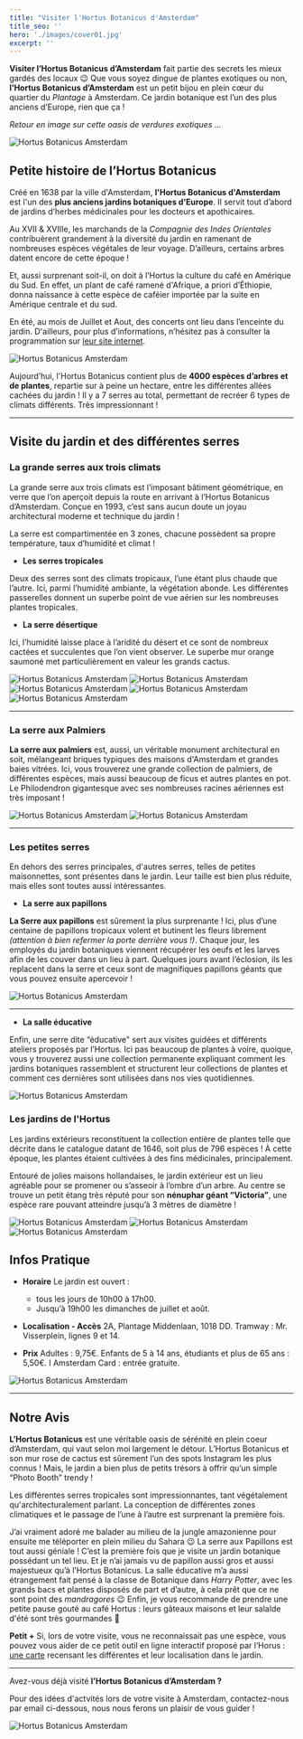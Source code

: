 ```yaml
---
title: "Visiter l'Hortus Botanicus d'Amsterdam"
title_seo: ''
hero: './images/cover01.jpg'
excerpt: ''
---
```


**Visiter l’Hortus Botanicus d’Amsterdam** fait partie des secrets les mieux gardés des locaux 😉 Que vous soyez dingue de plantes exotiques ou non, **l’Hortus Botanicus d’Amsterdam** est un petit bijou en plein cœur du quartier du *Plantage* à Amsterdam. Ce jardin botanique est l’un des plus anciens d’Europe, rien que ça !

_Retour en image sur cette oasis de verdures exotiques ..._

<img alt="Hortus Botanicus Amsterdam" src="./images/hortus-00.jpg">


## Petite histoire de l’Hortus Botanicus
Créé en 1638 par la ville d'Amsterdam, **l'Hortus Botanicus d'Amsterdam** est l'un des **plus anciens jardins botaniques d’Europe**. Il servit tout d’abord de jardins d’herbes médicinales pour les docteurs et apothicaires.

Au XVII & XVIIIe, les marchands de la _Compagnie des Indes Orientales_ contribuèrent grandement à la diversité du jardin en ramenant de nombreuses espèces végétales de leur voyage. D’ailleurs, certains arbres datent encore de cette époque !

Et, aussi surprenant soit-il, on doit à l’Hortus la culture du café en Amérique du Sud. En effet, un plant de café ramené d'Afrique, a priori d’Éthiopie, donna naissance à cette espèce de caféier importée par la suite en Amérique centrale et du sud. 

En été, au mois de Juillet et Aout, des concerts ont lieu dans l’enceinte du jardin. D'ailleurs, pour plus d’informations, n’hésitez pas à consulter la programmation sur [leur site internet](https://www.dehortus.nl/programma/activities/?lang=en).


<img alt="Hortus Botanicus Amsterdam" src="./images/hortus-01.jpg">


Aujourd’hui, l'Hortus Botanicus contient plus de **4000 espèces d’arbres et de plantes**, repartie sur à peine un hectare, entre les différentes allées cachées du jardin ! Il y a 7 serres au total, permettant de recréer 6 types de climats différents. Très impressionnant !


---

## Visite du jardin et des différentes serres

### La grande serres aux trois climats
La grande serre aux trois climats est l’imposant bâtiment géométrique, en verre que l’on aperçoit depuis la route en arrivant à l’Hortus Botanicus d’Amsterdam. Conçue en 1993, c’est sans aucun doute un joyau architectural moderne et technique du jardin ! 

La serre est compartimentée en 3 zones, chacune possèdent sa propre température, taux d’humidité et climat !

- **Les serres tropicales**

Deux des serres sont des climats tropicaux, l’une étant plus chaude que l’autre. Ici, parmi l’humidité ambiante, la végétation abonde. Les différentes passerelles donnent un superbe point de vue aérien sur les nombreuses plantes tropicales.

- **La serre désertique**

Ici, l’humidité laisse place à l’aridité du désert et ce sont de nombreux cactées et succulentes que l’on vient observer. Le superbe mur orange saumoné met particulièrement en valeur les grands cactus.

<gallery>
<img alt="Hortus Botanicus Amsterdam" src="./images/hortus-02.jpg">
<img alt="Hortus Botanicus Amsterdam" src="./images/hortus-03.jpg">
<img alt="Hortus Botanicus Amsterdam" src="./images/hortus-04.jpg">
<img alt="Hortus Botanicus Amsterdam" src="./images/hortus-05.jpg">
<img alt="Hortus Botanicus Amsterdam" src="./images/hortus-06.jpg">
</gallery>

---

### La serre aux Palmiers
**La serre aux palmiers** est, aussi, un véritable monument architectural en soit, mélangeant briques typiques des maisons d'Amsterdam et grandes baies vitrées. Ici, vous trouverez une grande collection de palmiers, de différentes espèces, mais aussi beaucoup de ficus et autres plantes en pot. Le Philodendron gigantesque avec ses nombreuses racines aériennes est très imposant !  

<gallery>
<img alt="Hortus Botanicus Amsterdam" src="./images/hortus-07.jpg">
<img alt="Hortus Botanicus Amsterdam" src="./images/hortus-08.jpg">
</gallery>

---

### Les petites serres
En dehors des serres principales, d'autres serres, telles de petites maisonnettes, sont présentes dans le jardin. Leur taille est bien plus réduite, mais elles sont toutes aussi intéressantes.

- **La serre aux papillons**

**La Serre aux papillons** est sûrement la plus surprenante ! Ici, plus d’une centaine de papillons tropicaux volent et butinent les fleurs librement _(attention à bien refermer la porte derrière vous !)_. Chaque jour, les employés du jardin botaniques viennent récupérer les oeufs et les larves afin de les couver dans un lieu à part. Quelques jours avant l’éclosion, ils les replacent dans la serre et ceux sont de magnifiques papillons géants que vous pouvez ensuite apercevoir !

<img alt="Hortus Botanicus Amsterdam" src="./images/hortus-09.jpg">


---

- **La salle éducative**

Enfin, une serre dite “éducative" sert aux visites guidées et différents ateliers proposés par l’Hortus. Ici pas beaucoup de plantes à voire, quoique, vous y trouverez aussi une collection permanente expliquant comment les jardins botaniques rassemblent et structurent leur collections de plantes et comment ces dernières sont utilisées dans nos vies quotidiennes.


<img alt="Hortus Botanicus Amsterdam" src="./images/hortus-10.jpg">



### Les jardins de l'Hortus
Les jardins extérieurs reconstituent la collection entière de plantes telle que décrite dans le catalogue datant de 1646, soit plus de 796 espèces ! À cette époque, les plantes étaient cultivées à des fins médicinales, principalement. 

Entouré de jolies maisons hollandaises, le jardin extérieur est un lieu agréable pour se promener ou s’asseoir à l’ombre d’un arbre. Au centre se trouve un petit étang très réputé pour son **nénuphar géant “Victoria”**, une espèce rare pouvant atteindre jusqu’à 3 mètres de diamètre !

<gallery>
<img alt="Hortus Botanicus Amsterdam" src="./images/hortus-11.jpg">
<img alt="Hortus Botanicus Amsterdam" src="./images/hortus-12.jpg">
<img alt="Hortus Botanicus Amsterdam" src="./images/hortus-13.jpg">
</gallery>

## Infos Pratique

* **Horaire**
Le jardin est ouvert :
    * tous les jours de 10h00 à 17h00.
    * Jusqu’à 19h00 les dimanches de juillet et août.

* **Localisation - Accès**
2A, Plantage Middenlaan, 1018 DD.
Tramway : Mr. Visserplein, lignes 9 et 14.


* **Prix**
Adultes : 9,75€.
Enfants de 5 à 14 ans, étudiants et plus de 65 ans : 5,50€.
I Amsterdam Card : entrée gratuite.


<img alt="Hortus Botanicus Amsterdam" src="./images/hortus-14.png">

---

## Notre Avis

**L’Hortus Botanicus** est une véritable oasis de sérénité en plein coeur d’Amsterdam, qui vaut selon moi largement le détour. L’Hortus Botanicus et son mur rose de cactus est sûrement l’un des spots Instagram les plus connus ! Mais, le jardin a bien plus de petits trésors à offrir qu’un simple “Photo Booth” trendy !

Les différentes serres tropicales sont impressionnantes, tant végétalement qu'architecturalement parlant. La conception de différentes zones climatiques et le passage de l’une à l’autre est surprenant la première fois. 

J’ai vraiment adoré me balader au milieu de la jungle amazonienne pour ensuite me téléporter en plein milieu du Sahara 😉 La serre aux Papillons est tout aussi géniale ! C’est la première fois que je visite un jardin botanique possédant un tel lieu. Et je n’ai jamais vu de papillon aussi gros et aussi majestueux qu’à l’Hortus Botanicus. La salle éducative m’a aussi étrangement fait pensé à la classe de Botanique dans _Harry Potter_, avec les grands bacs et plantes disposés de part et d’autre, à cela prêt que ce ne sont point des _mandragores_ 😉 Enfin, je vous recommande de prendre une petite pause gouté au café Hortus : leurs gâteaux maisons et leur salalde d'été sont très gourmandes 🙂 


**Petit +**
Si, lors de votre visite, vous ne reconnaissait pas une espèce, vous pouvez vous aider de ce petit outil en ligne interactif proposé par l’Horus : [une carte](https://dehortus.gardenexplorer.org/map.aspx) recensant les différentes et leur localisation dans le jardin.  
 

---

Avez-vous déjà visité **l’Hortus Botanicus d’Amsterdam ?**

Pour des idées d'actvités lors de votre visite à Amsterdam, contactez-nous par email ci-dessous, nous nous ferons un plaisir de vous guider !


<img alt="Hortus Botanicus Amsterdam" src="./images/visiter-hortus-botanicus-pinterest.png">
